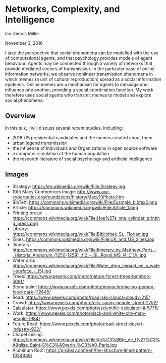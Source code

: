 # Networks, Complexity, and Intelligence

Ian Dennis Miller

November 3, 2016

I take the perspective that social phenomena can be modelled with the use of computational agents, and that psychology provides models of agent behaviour.  Agents may be connected through a variety of networks that provide mediated vectors of transmission. In the particular case of online information networks, we observe nonlinear transmission phenomena in which memes (a unit of cultural reproduction) spread as a social information epidemic.  Online memes are a mechanism for agents to message and influence one another, providing a social coordination function. My work therefore uses social agents who transmit memes to model and explore social phenomena.

## Overview

In this talk, I will discuss several recent studies, including:

- 2016 US presidential candidates and the memes created about them
- urban legend transmission
- the influence of Individuals and Organizations in open source software
- a computer simulation of the human population
- the research literature of social psychology and artificial intelligence

## Images

- Strategy: https://en.wikipedia.org/wiki/File:Strategy.jpg
- 10th Macy Conferences Image: http://www.asc-cybernetics.org/foundations/history/Macy10Photo.htm
- BibTeX: https://commons.wikimedia.org/wiki/File:Example_bibtex2.png
- Article: https://commons.wikimedia.org/wiki/File:Article_1.png
- Printing press: https://commons.wikimedia.org/wiki/File:Hoe%27s_one_cylinder_printing_press.png
- Library: https://commons.wikimedia.org/wiki/File:Bibliothek_St._Florian.jpg
- Zines: https://commons.wikimedia.org/wiki/File:UK_and_US_zines.jpg
- Itinerary: https://commons.wikimedia.org/wiki/File:Itinerary_by_Matthew_Paris_-_Historia_Anglorum_(1250-1259),_f.2_-_BL_Royal_MS_14_C_VII.jpg
- Water drop: https://commons.wikimedia.org/wiki/File:Water_drop_impact_on_a_water-surface_-_(5).jpg
- Trees: https://www.pexels.com/photo/nature-forest-trees-bamboo-5091/
- Stone palm: https://www.pexels.com/photo/monochrome-no-person-food-dark-112649/
- Road: https://www.pexels.com/photo/road-sky-clouds-cloudy-215/
- Crowd: https://www.pexels.com/photo/city-sunny-people-street-2752/
- Calculator: https://www.pexels.com/photo/scientific-calculator-ii-5775/
- Work: https://www.pexels.com/photo/black-and-white-city-man-people-1984/
- Future Road: https://www.pexels.com/photo/road-street-desert-industry-932/
- Chapel ceiling: https://commons.wikimedia.org/wiki/File:Vo%C3%BBte_de_l%27%C3%A9glise_Saint-S%C3%A9verin_%C3%A0_Paris.jpg
- Aluminum Roof: https://pixabay.com/en/the-structure-lined-pattern-1034946/